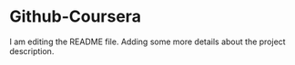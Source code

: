 # Github-Coursera
I am editing the README file. Adding some more details about the project description.
